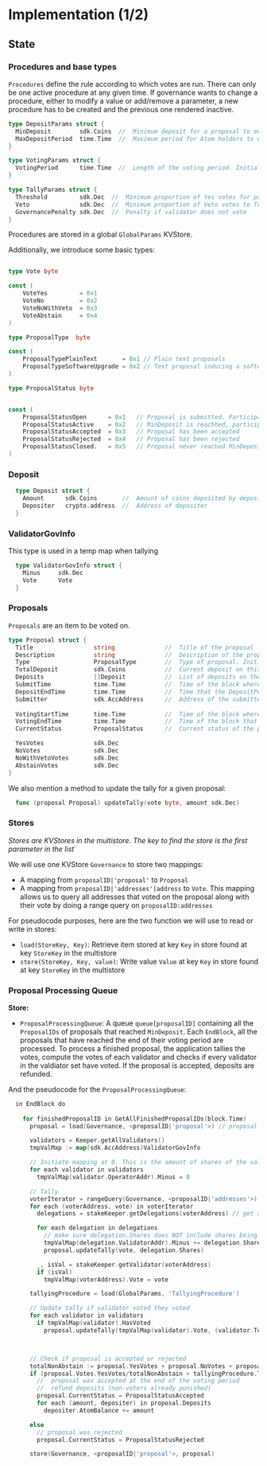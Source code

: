 # Implementation (1/2)

## State

### Procedures and base types

`Procedures` define the rule according to which votes are run. There can only 
be one active procedure at any given time. If governance wants to change a 
procedure, either to modify a value or add/remove a parameter, a new procedure 
has to be created and the previous one rendered inactive.

```go
type DepositParams struct {
  MinDeposit        sdk.Coins  //  Minimum deposit for a proposal to enter voting period. 
  MaxDepositPeriod  time.Time  //  Maximum period for Atom holders to deposit on a proposal. Initial value: 2 months
}
```

```go
type VotingParams struct {
  VotingPeriod      time.Time  //  Length of the voting period. Initial value: 2 weeks
}
```

```go
type TallyParams struct {
  Threshold         sdk.Dec  //  Minimum proportion of Yes votes for proposal to pass. Initial value: 0.5
  Veto              sdk.Dec  //  Minimum proportion of Veto votes to Total votes ratio for proposal to be vetoed. Initial value: 1/3
  GovernancePenalty sdk.Dec  //  Penalty if validator does not vote
}
```

Procedures are stored in a global `GlobalParams` KVStore.

Additionally, we introduce some basic types:

```go

type Vote byte

const (
    VoteYes         = 0x1
    VoteNo          = 0x2
    VoteNoWithVeto  = 0x3
    VoteAbstain     = 0x4
)

type ProposalType  byte

const (
    ProposalTypePlainText       = 0x1 // Plain text proposals
    ProposalTypeSoftwareUpgrade = 0x2 // Text proposal inducing a software upgrade
)

type ProposalStatus byte


const (
    ProposalStatusOpen      = 0x1   // Proposal is submitted. Participants can deposit on it but not vote
    ProposalStatusActive    = 0x2   // MinDeposit is reachhed, participants can vote
    ProposalStatusAccepted  = 0x3   // Proposal has been accepted
    ProposalStatusRejected  = 0x4   // Proposal has been rejected
    ProposalStatusClosed.   = 0x5   // Proposal never reached MinDeposit 
)
```

### Deposit

```go
  type Deposit struct {
    Amount      sdk.Coins       //  Amount of coins deposited by depositer
    Depositer   crypto.address  //  Address of depositer
  }
```

### ValidatorGovInfo

This type is used in a temp map when tallying 

```go
  type ValidatorGovInfo struct {
    Minus     sdk.Dec
    Vote      Vote
  }
```

### Proposals

`Proposals` are an item to be voted on. 

```go
type Proposal struct {
  Title                 string              //  Title of the proposal
  Description           string              //  Description of the proposal
  Type                  ProposalType        //  Type of proposal. Initial set {PlainTextProposal, SoftwareUpgradeProposal}
  TotalDeposit          sdk.Coins           //  Current deposit on this proposal. Initial value is set at InitialDeposit
  Deposits              []Deposit           //  List of deposits on the proposal
  SubmitTime            time.Time           //  Time of the block where TxGovSubmitProposal was included
  DepositEndTime        time.Time           //  Time that the DepositPeriod of a proposal would expire
  Submitter             sdk.AccAddress      //  Address of the submitter
  
  VotingStartTime       time.Time           //  Time of the block where MinDeposit was reached. time.Time{} if MinDeposit is not reached
  VotingEndTime         time.Time           //  Time of the block that the VotingPeriod for a proposal will end.
  CurrentStatus         ProposalStatus      //  Current status of the proposal

  YesVotes              sdk.Dec
  NoVotes               sdk.Dec
  NoWithVetoVotes       sdk.Dec
  AbstainVotes          sdk.Dec
}
```

We also mention a method to update the tally for a given proposal:

```go
  func (proposal Proposal) updateTally(vote byte, amount sdk.Dec)
```

### Stores

*Stores are KVStores in the multistore. The key to find the store is the first parameter in the list*`

We will use one KVStore `Governance` to store two mappings:

* A mapping from `proposalID|'proposal'` to `Proposal`
* A mapping from `proposalID|'addresses'|address` to `Vote`. This mapping allows us to query all addresses that voted on the proposal along with their vote by doing a range query on `proposalID:addresses`


For pseudocode purposes, here are the two function we will use to read or write in stores:

* `load(StoreKey, Key)`: Retrieve item stored at key `Key` in store found at key `StoreKey` in the multistore
* `store(StoreKey, Key, value)`: Write value `Value` at key `Key` in store found at key `StoreKey` in the multistore

### Proposal Processing Queue

**Store:**
* `ProposalProcessingQueue`: A queue `queue[proposalID]` containing all the 
  `ProposalIDs` of proposals that reached `MinDeposit`. Each `EndBlock`, all the proposals
  that have reached the end of their voting period are processed.
  To process a finished proposal, the application tallies the votes, compute the votes of
  each validator and checks if every validator in the valdiator set have voted.
  If the proposal is accepted, deposits are refunded.

And the pseudocode for the `ProposalProcessingQueue`:

```go
  in EndBlock do 
    
    for finishedProposalID in GetAllFinishedProposalIDs(block.Time)
      proposal = load(Governance, <proposalID|'proposal'>) // proposal is a const key

      validators = Keeper.getAllValidators()
      tmpValMap := map(sdk.AccAddress)ValidatorGovInfo

      // Initiate mapping at 0. This is the amount of shares of the validator's vote that will be overridden by their delegator's votes
      for each validator in validators
        tmpValMap(validator.OperatorAddr).Minus = 0

      // Tally
      voterIterator = rangeQuery(Governance, <proposalID|'addresses'>) //return all the addresses that voted on the proposal
      for each (voterAddress, vote) in voterIterator
        delegations = stakeKeeper.getDelegations(voterAddress) // get all delegations for current voter

        for each delegation in delegations
          // make sure delegation.Shares does NOT include shares being unbonded
          tmpValMap(delegation.ValidatorAddr).Minus += delegation.Shares
          proposal.updateTally(vote, delegation.Shares)

        _, isVal = stakeKeeper.getValidator(voterAddress)
        if (isVal)
          tmpValMap(voterAddress).Vote = vote

      tallyingProcedure = load(GlobalParams, 'TallyingProcedure')

      // Update tally if validator voted they voted
      for each validator in validators
        if tmpValMap(validator).HasVoted
          proposal.updateTally(tmpValMap(validator).Vote, (validator.TotalShares - tmpValMap(validator).Minus))



      // Check if proposal is accepted or rejected
      totalNonAbstain := proposal.YesVotes + proposal.NoVotes + proposal.NoWithVetoVotes
      if (proposal.Votes.YesVotes/totalNonAbstain > tallyingProcedure.Threshold AND proposal.Votes.NoWithVetoVotes/totalNonAbstain  < tallyingProcedure.Veto)
        //  proposal was accepted at the end of the voting period
        //  refund deposits (non-voters already punished)
        proposal.CurrentStatus = ProposalStatusAccepted
        for each (amount, depositer) in proposal.Deposits
          depositer.AtomBalance += amount

      else 
        // proposal was rejected
        proposal.CurrentStatus = ProposalStatusRejected

      store(Governance, <proposalID|'proposal'>, proposal)
```

